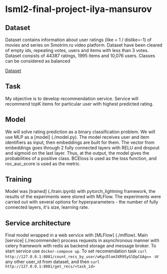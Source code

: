 # lsml2-final-project-ilya-mansurov

## Dataset

Dataset contains information about user ratings (like = 1 / dislike=-1) of movies and series on Smotrim.ru video platform.
Dataset have been cleared of empty ids, repeating votes, users and items with less than 3 votes.
Dataset consists of 44387 ratings, 1995 items and 10,076 users. Classes can be considered as balanced

[Dataset](./data/raw_ratings.csv)

## Task

My objective is to develop recommendation service. Service will recommend topK items for particular user with highest predicted rating.

## Model

We will solve rating prediction as a binary classification problem. We will use MLP as a [model] (./model.py).
The model receives user and item identifiers as input, then embeddings are built for them.
The vector from embeddings goes through 2 fully connected layers with RELU and dropout and sigmoid on the last layer.
Thus, at the output, the model gives the probabilities of a positive class. BCEloss is used as the loss function,
and roc_auc_score is used as the metric.

## Training

Model was [trained] (./train.ipynb) with pytorch_lightning framework, the results of the experiments were stored with MLFlow.
The experiments were carried out with several options for hyperparameters - the number of fully connected layers,
it's size, learning rate.

## Service architecture

Final model wrapped in a web service with [MLFlow] (./mlflow). Main [service] (./recommender) process requests in
asynchronous manner with celery framework with redis as backend storage and message broker.
To start service use `docker-compose up`. To set recomendation task `curl http://127.0.0.1:8081/count_recs_by_user/wKgcDlom3XR95yGlDpCGAg==
` or any other user_id from dataset, and then `curl http://127.0.0.1:8081/get_recs/<task_id>`
